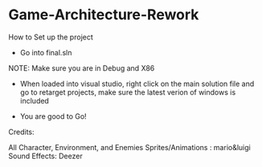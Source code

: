 # Game-Architecture-Rework

How to Set up the project

- Go into final.sln

NOTE: Make sure you are in Debug and X86

- When loaded into visual studio, right click on the main solution file and go to retarget projects, make sure the latest verion of windows is included

- You are good to Go!


Credits:

All Character, Environment, and Enemies Sprites/Animations : mario&luigi
Sound Effects: Deezer
